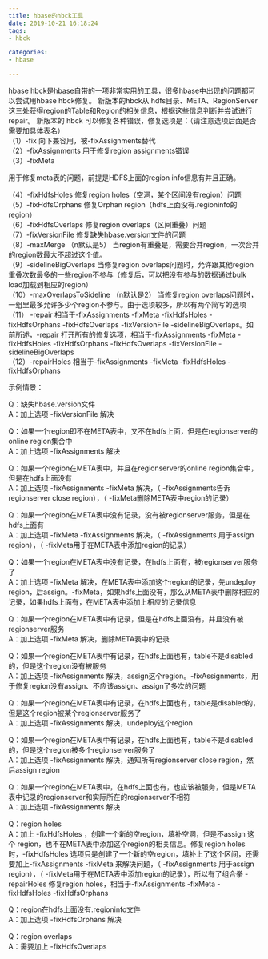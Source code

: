 ```yaml
---
title: hbase的hbck工具
date: 2019-10-21 16:18:24
tags:
- hbck

categories:
- hbase

---
```

hbase hbck是hbase自带的一项非常实用的工具，很多hbase中出现的问题都可以尝试用hbase hbck修复。
新版本的hbck从 hdfs目录、META、RegionServer这三处获得region的Table和Region的相关信息，根据这些信息判断并尝试进行repair。 
新版本的 hbck 可以修复各种错误，修复选项是：（请注意选项后面是否需要加具体表名）   
（1）-fix
    向下兼容用，被-fixAssignments替代   
（2）-fixAssignments
    用于修复region assignments错误   
（3）-fixMeta
<!--more-->    用于修复meta表的问题，前提是HDFS上面的region info信息有并且正确。   
（4）-fixHdfsHoles
    修复region holes（空洞，某个区间没有region）问题   
（5）-fixHdfsOrphans
    修复Orphan region（hdfs上面没有.regioninfo的region）   
（6）-fixHdfsOverlaps
    修复region overlaps（区间重叠）问题   
（7）-fixVersionFile
    修复缺失hbase.version文件的问题   
（8）-maxMerge <n> （n默认是5）
    当region有重叠是，需要合并region，一次合并的region数最大不超过这个值。   
（9）-sidelineBigOverlaps 
    当修复region overlaps问题时，允许跟其他region重叠次数最多的一些region不参与（修复后，可以把没有参与的数据通过bulk load加载到相应的region）   
（10）-maxOverlapsToSideline <n> （n默认是2）
    当修复region overlaps问题时，一组里最多允许多少个region不参与。由于选项较多，所以有两个简写的选项   
（11） -repair
    相当于-fixAssignments -fixMeta -fixHdfsHoles -fixHdfsOrphans -fixHdfsOverlaps -fixVersionFile 
-sidelineBigOverlaps。如前所述，-repair 打开所有的修复选项，相当于-fixAssignments -fixMeta -fixHdfsHoles -fixHdfsOrphans -fixHdfsOverlaps -fixVersionFile -sidelineBigOverlaps   
（12）-repairHoles
    相当于-fixAssignments -fixMeta -fixHdfsHoles -fixHdfsOrphans  

示例情景：  

Q：缺失hbase.version文件   
A：加上选项 -fixVersionFile 解决 

Q：如果一个region即不在META表中，又不在hdfs上面，但是在regionserver的online region集合中   
A：加上选项 -fixAssignments 解决  

Q：如果一个region在META表中，并且在regionserver的online region集合中，但是在hdfs上面没有   
A：加上选项 -fixAssignments -fixMeta 解决，（ -fixAssignments告诉regionserver close region），（ -fixMeta删除META表中region的记录） 

Q：如果一个region在META表中没有记录，没有被regionserver服务，但是在hdfs上面有   
A：加上选项 -fixMeta -fixAssignments 解决，（ -fixAssignments 用于assign region），（ -fixMeta用于在META表中添加region的记录）   

Q：如果一个region在META表中没有记录，在hdfs上面有，被regionserver服务了   
A：加上选项 -fixMeta 解决，在META表中添加这个region的记录，先undeploy region，后assign。-fixMeta，如果hdfs上面没有，那么从META表中删除相应的记录，如果hdfs上面有，在META表中添加上相应的记录信息 

Q：如果一个region在META表中有记录，但是在hdfs上面没有，并且没有被regionserver服务   
A：加上选项 -fixMeta 解决，删除META表中的记录   

Q：如果一个region在META表中有记录，在hdfs上面也有，table不是disabled的，但是这个region没有被服务   
A：加上选项 -fixAssignments 解决，assign这个region。-fixAssignments，用于修复region没有assign、不应该assign、assign了多次的问题   

Q：如果一个region在META表中有记录，在hdfs上面也有，table是disabled的，但是这个region被某个regionserver服务了   
A：加上选项 -fixAssignments 解决，undeploy这个region  

Q：如果一个region在META表中有记录，在hdfs上面也有，table不是disabled的，但是这个region被多个regionserver服务了   
A：加上选项 -fixAssignments 解决，通知所有regionserver close region，然后assign region 

Q：如果一个region在META表中，在hdfs上面也有，也应该被服务，但是META表中记录的regionserver和实际所在的regionserver不相符   
A：加上选项 -fixAssignments 解决   

Q：region holes   
A：加上 -fixHdfsHoles ，创建一个新的空region，填补空洞，但是不assign 这个 region，也不在META表中添加这个region的相关信息。修复region holes时，-fixHdfsHoles 选项只是创建了一个新的空region，填补上了这个区间，还需要加上-fixAssignments -fixMeta 来解决问题，（ -fixAssignments 用于assign region），（ -fixMeta用于在META表中添加region的记录），所以有了组合拳 -repairHoles 修复region holes，相当于-fixAssignments -fixMeta -fixHdfsHoles -fixHdfsOrphans 

Q：region在hdfs上面没有.regioninfo文件   
A：加上选项 -fixHdfsOrphans 解决   

Q：region overlaps   
A：需要加上 -fixHdfsOverlaps   
